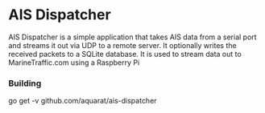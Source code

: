 # AIS Dispatcher
AIS Dispatcher is a simple application that takes AIS data from a serial port and streams it out via UDP to a remote server. It optionally writes the received packets to a SQLite database. It is used to stream data out to MarineTraffic.com using a Raspberry Pi

### Building
go get -v github.com/aquarat/ais-dispatcher


